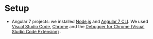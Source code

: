 # Setup

* Angular 7 projects: we installed [Node.js](https://nodejs.org/en/) and [Angular 7 CLI](https://cli.angular.io/). We used [Visual Studio Code](https://code.visualstudio.com/), [Chrome](https://www.google.com/chrome/) and the [Debugger for Chrome \(Visual Studio Code Extension\)](https://marketplace.visualstudio.com/items?itemName=msjsdiag.debugger-for-chrome) .

